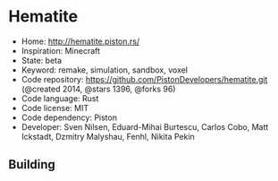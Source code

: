 # Hematite

- Home: http://hematite.piston.rs/
- Inspiration: Minecraft
- State: beta
- Keyword: remake, simulation, sandbox, voxel
- Code repository: https://github.com/PistonDevelopers/hematite.git (@created 2014, @stars 1396, @forks 96)
- Code language: Rust
- Code license: MIT
- Code dependency: Piston
- Developer: Sven Nilsen, Eduard-Mihai Burtescu, Carlos Cobo, Matt Ickstadt, Dzmitry Malyshau, Fenhl, Nikita Pekin

## Building

